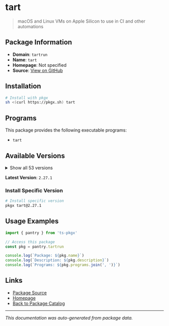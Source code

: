# tart

> macOS and Linux VMs on Apple Silicon to use in CI and other automations

## Package Information

- **Domain**: `tartrun`
- **Name**: `tart`
- **Homepage**: Not specified
- **Source**: [View on GitHub](https://github.com/pkgxdev/pantry/tree/main/projects/tart.run/package.yml)

## Installation

```bash
# Install with pkgx
sh <(curl https://pkgx.sh) tart
```

## Programs

This package provides the following executable programs:

- `tart`

## Available Versions

<details>
<summary>Show all 53 versions</summary>

- `2.27.1`, `2.27.0`, `2.26.1`, `2.26.0`, `2.25.0`
- `2.24.1`, `2.24.0`, `2.23.0`, `2.22.4`, `2.22.3`
- `2.22.2`, `2.22.0`, `2.21.0`, `2.20.2`, `2.20.1`
- `2.20.0`, `2.19.3`, `2.19.2`, `2.19.1`, `2.19.0`
- `2.18.5`, `2.18.4`, `2.18.3`, `2.18.2`, `2.18.1`
- `2.18.0`, `2.17.0`, `2.16.0`, `2.15.0`, `2.14.0`
- `2.13.0`, `2.12.0`, `2.11.1`, `2.11.0`, `2.10.0`
- `2.9.1`, `2.9.0`, `2.8.1`, `2.8.0`, `2.7.2`
- `2.7.1`, `2.7.0`, `2.6.1`, `2.6.0`, `2.4.4`
- `2.4.3`, `2.4.2`, `2.4.1`, `2.4.0`, `2.3.0`
- `2.2.1`, `2.2.0`, `0.38.0`

</details>

**Latest Version**: `2.27.1`

### Install Specific Version

```bash
# Install specific version
pkgx tart@2.27.1
```

## Usage Examples

```typescript
import { pantry } from 'ts-pkgx'

// Access this package
const pkg = pantry.tartrun

console.log(`Package: ${pkg.name}`)
console.log(`Description: ${pkg.description}`)
console.log(`Programs: ${pkg.programs.join(', ')}`)
```

## Links

- [Package Source](https://github.com/pkgxdev/pantry/tree/main/projects/tart.run/package.yml)
- [Homepage](#)
- [Back to Package Catalog](../package-catalog.md)

---

*This documentation was auto-generated from package data.*
